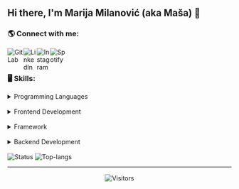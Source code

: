 ## Hi there, I'm Marija Milanović (aka Maša) 👋

### 🌎 Connect with me:
[<img align="left" alt="GitLab" width="36px" src="https://about.gitlab.com/images/press/logo/png/gitlab-icon-rgb.png" />][gitlab]
[<img align="left" alt="LinkedIn" width="30px" src="https://upload.wikimedia.org/wikipedia/commons/c/ca/LinkedIn_logo_initials.png" />][linkedin]
<img align="left" alt="Instagram" width="30px" src="https://cdn2.iconfinder.com/data/icons/social-media-2285/512/1_Instagram_colored_svg_1-512.png" />
<img align="left" alt="Spotify" width="36px" src="https://1000logos.net/wp-content/uploads/2017/08/Spotify-Logo.png" />

<br />
<br />

### 🖥 Skills:
<details>
  <summary>Programming Languages</summary><br>
  <img align="left" alt="Java" width="36px" src="https://i.pinimg.com/originals/f1/ea/a7/f1eaa7278f64e27128e062a3de918265.png" />
  <img align="left" alt="C" width="26px" src="https://www.kindpng.com/picc/m/403-4039227_c-language-logo-png-transparent-png.png" />
  <img align="left" alt="C++" width="26px" src="https://upload.wikimedia.org/wikipedia/commons/thumb/1/18/ISO_C%2B%2B_Logo.svg/1200px-ISO_C%2B%2B_Logo.svg.png" />
  <img align="left" alt="C#" width="26px" src="https://www.ppsystems.se/wp-content/uploads/2017/03/C-logo.jpg" />
  <img align="left" alt="Python " width="26px" src="https://raw.githubusercontent.com/github/explore/80688e429a7d4ef2fca1e82350fe8e3517d3494d/topics/python/python.png" />
  <img align="left" alt="JavaScript" width="26px" src="https://raw.githubusercontent.com/github/explore/80688e429a7d4ef2fca1e82350fe8e3517d3494d/topics/javascript/javascript.png" />
  <img align="left" alt="Assembly" width="26px" src="https://user-images.githubusercontent.com/45834270/89921344-e0073900-dbfd-11ea-8c54-916eb2457094.png" />
</details>
<br>
<details>
  <summary>Frontend Development</summary><br>
  <img align="left" alt="Angular" width="26px" src="https://raw.githubusercontent.com/github/explore/80688e429a7d4ef2fca1e82350fe8e3517d3494d/topics/angular/angular.png" />
  <img align="left" alt="HTML5" width="26px" src="https://raw.githubusercontent.com/github/explore/80688e429a7d4ef2fca1e82350fe8e3517d3494d/topics/html/html.png" />
  <img align="left" alt="CSS3" width="26px" src="https://raw.githubusercontent.com/github/explore/80688e429a7d4ef2fca1e82350fe8e3517d3494d/topics/css/css.png" />
  <img align="left" alt="Bootstrap" width="26px" src="https://raw.githubusercontent.com/devicons/devicon/master/icons/bootstrap/bootstrap-plain-wordmark.svg" />
</details>
<br>
<details>
  <summary>Framework</summary><br>
  <img align="left" alt=".NET " width="26px" src="https://user-images.githubusercontent.com/45834270/89958047-3e9dd880-dc39-11ea-8932-157873f90f01.png" />
  <img align="left" alt="SpringBoot " width="50px" src="https://du0ulnyus7r80.cloudfront.net/wp-content/uploads/2020/02/spring-boot-logo-png-4-transparent.png" />
</details>
<br>
<details>
  <summary>Backend Development</summary><br>
  <img align="left" alt="RabbitMQ" width="26px" src="https://www.vectorlogo.zone/logos/rabbitmq/rabbitmq-icon.svg" />
</details>

<br />

<img alt="Status" src="https://github-readme-stats.vercel.app/api?username=marijamilanovic&show_icons=true&theme=highcontrast" />

<img alt="Top-langs" src="https://github-readme-stats.vercel.app/api/top-langs/?username=marijamilanovic&show_icons=true&theme=highcontrast&hide=html,css&langs_count=5" />

---

<p align=center>                           
  <img align=center  src="https://visitor-badge.laobi.icu/badge?page_id=marijamilanovic.marijamilanovic" alt="Visitors">                     
</p>

[gitlab]: https://gitlab.com/marijamilanovic
[linkedin]: https://www.linkedin.com/in/marija-milanovi%C4%87-451884208

